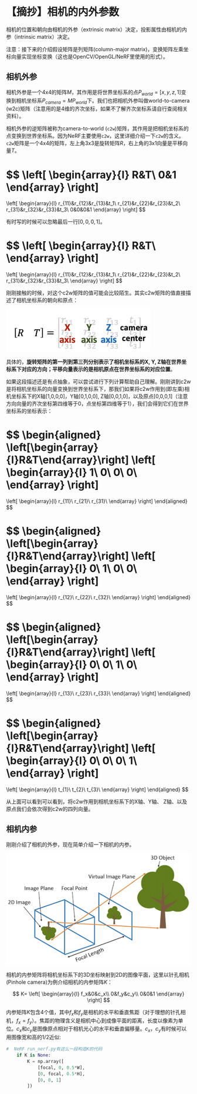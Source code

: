 # 【摘抄】相机的内外参数

相机的位置和朝向由相机的外参（extrinsic matrix）决定，投影属性由相机的内参（intrinsic matrix）决定。

注意：接下来的介绍假设矩阵是列矩阵(column-major matrix)，变换矩阵左乘坐标向量实现坐标变换（这也是OpenCV/OpenGL/NeRF里使用的形式）。

## 相机外参

相机外参是一个4x4的矩阵$M$，其作用是将世界坐标系的点$P_{world}=[x,y,z,1]$变换到相机坐标系$P_{camera}=MP_{world}$下。我们也把相机外参叫做world-to-camera (w2c)矩阵（注意用的是4维的齐次坐标，如果不了解齐次坐标系请自行查阅相关资料）。

相机外参的逆矩阵被称为camera-to-world (`c2w`)矩阵，其作用是把相机坐标系的点变换到世界坐标系。因为NeRF主要使用`c2w`，这里详细介绍一下`c2w`的含义。`c2w`矩阵是一个4x4的矩阵，左上角3x3是旋转矩阵$R$，右上角的3x1向量是平移向量$T$。

$$
\left[
\begin{array}{l}
R&T\\
0&1
\end{array}
\right]
=
\left[
\begin{array}{l}
r_{11}&r_{12}&r_{13}&t_1\\
r_{21}&r_{22}&r_{23}&t_2\\
r_{31}&r_{32}&r_{33}&t_3\\
0&0&0&1
\end{array}
\right]
$$

有时写的时候可以忽略最后一行$[0,0,0,1]$。

$$
\left[
\begin{array}{l}
R&T\\
\end{array}
\right]
=
\left[
\begin{array}{l}
r_{11}&r_{12}&r_{13}&t_1\\
r_{21}&r_{22}&r_{23}&t_2\\
r_{31}&r_{32}&r_{33}&t_3\\
\end{array}
\right]
$$

刚刚接触的时候，对这个c2w矩阵的值可能会比较陌生。其实c2w矩阵的值直接描述了相机坐标系的朝向和原点：

![](./i/v2-4098b7c3901df021a3b5a7f9ba214919_720w.png)

具体的，**旋转矩阵的第一列到第三列分别表示了相机坐标系的X, Y, Z轴在世界坐标系下对应的方向；平移向量表示的是相机原点在世界坐标系的对应位置**。

如果这段描述还是有点抽象，可以尝试进行下列计算帮助自己理解。刚刚讲到c2w是将相机坐标系的向量变换到世界坐标系下，那我们如果将c2w作用到(即左乘)相机坐标系下的X轴[1,0,0,0]，Y轴[0,1,0,0], Z轴[0,0,1,0]，以及原点[0,0,0,1]（注意方向向量的齐次坐标第四维等于0，点坐标第四维等于1），我们会得到它们在世界坐标系的坐标表示：

$$
\begin{aligned}
\left[\begin{array}{l}R&T\end{array}\right]
\left[
\begin{array}{l}
1\\
0\\
0\\
0\\
\end{array}
\right]
=
\left[
\begin{array}{l}
r_{11}\\
r_{21}\\
r_{31}\\
\end{array}
\right]
\end{aligned}
$$

$$
\begin{aligned}
\left[\begin{array}{l}R&T\end{array}\right]
\left[
\begin{array}{l}
0\\
1\\
0\\
0\\
\end{array}
\right]
=
\left[
\begin{array}{l}
r_{12}\\
r_{22}\\
r_{32}\\
\end{array}
\right]
\end{aligned}
$$

$$
\begin{aligned}
\left[\begin{array}{l}R&T\end{array}\right]
\left[
\begin{array}{l}
0\\
0\\
1\\
0\\
\end{array}
\right]
=
\left[
\begin{array}{l}
r_{13}\\
r_{23}\\
r_{33}\\
\end{array}
\right]
\end{aligned}
$$

$$
\begin{aligned}
\left[\begin{array}{l}R&T\end{array}\right]
\left[
\begin{array}{l}
0\\
0\\
0\\
1\\
\end{array}
\right]
=
\left[
\begin{array}{l}
t_{1}\\
t_{2}\\
t_{3}\\
\end{array}
\right]
\end{aligned}
$$

从上面可以看到可以看到，将c2w作用到相机坐标系下的X轴、Y轴、 Z轴、以及原点我们会依次得到c2w的四列向量。

## 相机内参

刚刚介绍了相机的外参，现在简单介绍一下相机的内参。

![](./i/v2-9941a3fad95d9dcb2a5de3e6a80b8fc0_720w.png)

相机的内参矩阵将相机坐标系下的3D坐标映射到2D的图像平面，这里以针孔相机(Pinhole camera)为例介绍相机的内参矩阵$K$：

$$
K=
\left[
\begin{array}{l}
f_x&0&c_x\\
0&f_y&c_y\\
0&0&1
\end{array}
\right]
$$

内参矩阵$K$包含4个值，其中$f_x$和$f_y$是相机的水平和垂直焦距（对于理想的针孔相机，$f_x=f_y$）。焦距的物理含义是相机中心到成像平面的距离，长度以像素为单位。$c_x$和$c_y$是图像原点相对于相机光心的水平和垂直偏移量。$c_x$，$c_y$有时候可以用图像宽和高的$1/2$近似:

```python
#  NeRF run_nerf.py有这么一段构造K的代码
    if K is None:
        K = np.array([
            [focal, 0, 0.5*W],
            [0, focal, 0.5*H],
            [0, 0, 1]
        ])
```
